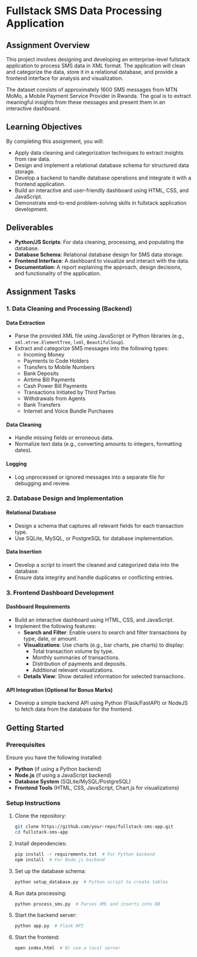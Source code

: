 # Fullstack SMS Data Processing Application

## Assignment Overview
This project involves designing and developing an enterprise-level fullstack application to process SMS data in XML format. The application will clean and categorize the data, store it in a relational database, and provide a frontend interface for analysis and visualization.

The dataset consists of approximately 1600 SMS messages from MTN MoMo, a Mobile Payment Service Provider in Rwanda. The goal is to extract meaningful insights from these messages and present them in an interactive dashboard.

## Learning Objectives
By completing this assignment, you will:
- Apply data cleaning and categorization techniques to extract insights from raw data.
- Design and implement a relational database schema for structured data storage.
- Develop a backend to handle database operations and integrate it with a frontend application.
- Build an interactive and user-friendly dashboard using HTML, CSS, and JavaScript.
- Demonstrate end-to-end problem-solving skills in fullstack application development.

## Deliverables
- **Python/JS Scripts**: For data cleaning, processing, and populating the database.
- **Database Schema**: Relational database design for SMS data storage.
- **Frontend Interface**: A dashboard to visualize and interact with the data.
- **Documentation**: A report explaining the approach, design decisions, and functionality of the application.

## Assignment Tasks
### 1. Data Cleaning and Processing (Backend)
#### Data Extraction
- Parse the provided XML file using JavaScript or Python libraries (e.g., `xml.etree.ElementTree`, `lxml`, `BeautifulSoup`).
- Extract and categorize SMS messages into the following types:
  - Incoming Money
  - Payments to Code Holders
  - Transfers to Mobile Numbers
  - Bank Deposits
  - Airtime Bill Payments
  - Cash Power Bill Payments
  - Transactions Initiated by Third Parties
  - Withdrawals from Agents
  - Bank Transfers
  - Internet and Voice Bundle Purchases

#### Data Cleaning
- Handle missing fields or erroneous data.
- Normalize text data (e.g., converting amounts to integers, formatting dates).

#### Logging
- Log unprocessed or ignored messages into a separate file for debugging and review.

### 2. Database Design and Implementation
#### Relational Database
- Design a schema that captures all relevant fields for each transaction type.
- Use SQLite, MySQL, or PostgreSQL for database implementation.

#### Data Insertion
- Develop a script to insert the cleaned and categorized data into the database.
- Ensure data integrity and handle duplicates or conflicting entries.

### 3. Frontend Dashboard Development
#### Dashboard Requirements
- Build an interactive dashboard using HTML, CSS, and JavaScript.
- Implement the following features:
  - **Search and Filter**: Enable users to search and filter transactions by type, date, or amount.
  - **Visualizations**: Use charts (e.g., bar charts, pie charts) to display:
    - Total transaction volume by type.
    - Monthly summaries of transactions.
    - Distribution of payments and deposits.
    - Additional relevant visualizations.
  - **Details View**: Show detailed information for selected transactions.

#### API Integration (Optional for Bonus Marks)
- Develop a simple backend API using Python (Flask/FastAPI) or NodeJS to fetch data from the database for the frontend.

## Getting Started
### Prerequisites
Ensure you have the following installed:
- **Python** (if using a Python backend)
- **Node.js** (if using a JavaScript backend)
- **Database System** (SQLite/MySQL/PostgreSQL)
- **Frontend Tools** (HTML, CSS, JavaScript, Chart.js for visualizations)

### Setup Instructions
1. Clone the repository:
   ```sh
   git clone https://github.com/your-repo/fullstack-sms-app.git
   cd fullstack-sms-app
   ```
2. Install dependencies:
   ```sh
   pip install -r requirements.txt  # For Python backend
   npm install  # For Node.js backend
   ```
3. Set up the database schema:
   ```sh
   python setup_database.py  # Python script to create tables
   ```
4. Run data processing:
   ```sh
   python process_sms.py  # Parses XML and inserts into DB
   ```
5. Start the backend server:
   ```sh
   python app.py  # Flask API
   ```
6. Start the frontend:
   ```sh
   open index.html  # Or use a local server
   ```
